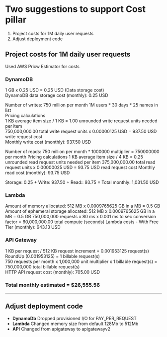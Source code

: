 # Two suggestions to support Cost pillar
1) Project costs for 1M daily user requests
2) Adjust deployment code
        
## Project costs for 1M daily user requests
Used AWS Pricw  Estimator for costs

### DynamoDB
1 GB x 0.25 USD = 0.25 USD (Data storage cost)  
DynamoDB data storage cost (monthly): 0.25 USD  

Number of writes: 750 million per month  1M users * 30 days * 25 names in list  
Pricing calculations  
1 KB average item size / 1 KB = 1.00 unrounded write request units needed per item  
750,000,000.00 total write request units x 0.00000125 USD = 937.50 USD write request cost  
Monthly write cost (monthly): 937.50 USD  

Number of reads: 750 million per month * 1000000 multiplier = 750000000 per month
Pricing calculations
1 KB average item size / 4 KB = 0.25 unrounded read request units needed per item
375,000,000.00 total read request units x 0.00000025 USD = 93.75 USD read request cost
Monthly read cost (monthly): 93.75 USD

Storage: 0.25 + Write: 937.50 + Read:: 93.75 = Total monthly: 1,031.50 USD

### Lambda
Amount of memory allocated: 512 MB x 0.0009765625 GB in a MB = 0.5 GB
Amount of ephemeral storage allocated: 512 MB x 0.0009765625 GB in a MB = 0.5 GB
750,000,000 requests x 80 ms x 0.001 ms to sec conversion factor = 60,000,000.00 total compute (seconds)
Lambda costs - With Free Tier (monthly): 643.13 USD  

### API Gateway
1 KB per request / 512 KB request increment = 0.001953125 request(s)  
RoundUp (0.001953125) = 1 billable request(s)  
750 requests per month x 1,000,000 unit multiplier x 1 billable request(s) = 750,000,000 total billable request(s)  
HTTP API request cost (monthly): 705.00 USD  

###  Total monthly estimated = $26,555.56
---
## Adjust deployment code
- **DynamoDb** Dropped provisioned I/O for PAY_PER_REQUEST
- **Lambda** Changed memory size from default 128Mb to 512Mb
- **API** Changed from apigateway to apigatewayv2
